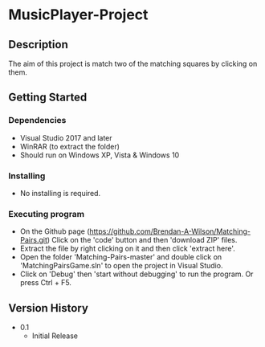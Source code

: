 # MusicPlayer-Project

## Description
The aim of this project is match two of the matching squares by clicking on them.

## Getting Started

### Dependencies

* Visual Studio 2017 and later
* WinRAR (to extract the folder)
* Should run on Windows XP, Vista & Windows 10

### Installing

* No installing is required.

### Executing program

* On the Github page (https://github.com/Brendan-A-Wilson/Matching-Pairs.git) Click on the 'code' button and then 'download ZIP' files.
* Extract the file by right clicking on it and then click 'extract here'.
* Open the folder 'Matching-Pairs-master' and double click on 'MatchingPairsGame.sln' to open the project in Visual Studio.
* Click on 'Debug' then 'start without debugging' to run the program. Or press Ctrl + F5.

## Version History

* 0.1
    * Initial Release
